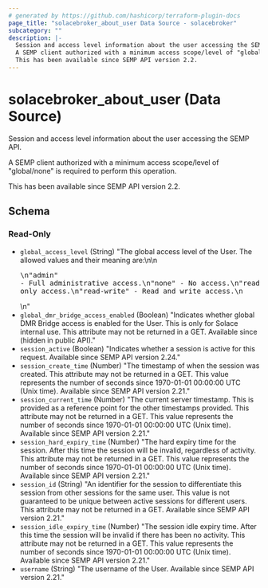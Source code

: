 ```yaml
---
# generated by https://github.com/hashicorp/terraform-plugin-docs
page_title: "solacebroker_about_user Data Source - solacebroker"
subcategory: ""
description: |-
  Session and access level information about the user accessing the SEMP API.
  A SEMP client authorized with a minimum access scope/level of "global/none" is required to perform this operation.
  This has been available since SEMP API version 2.2.
---
```


# solacebroker_about_user (Data Source)

Session and access level information about the user accessing the SEMP API.



A SEMP client authorized with a minimum access scope/level of "global/none" is required to perform this operation.

This has been available since SEMP API version 2.2.



<!-- schema generated by tfplugindocs -->
## Schema

### Read-Only

- `global_access_level` (String) "The global access level of the User. The allowed values and their meaning are:\n\n<pre>\n\"admin\" - Full administrative access.\n\"none\" - No access.\n\"read-only\" - Read only access.\n\"read-write\" - Read and write access.\n</pre>\n"
- `global_dmr_bridge_access_enabled` (Boolean) "Indicates whether global DMR Bridge access is enabled for the User. This is only for Solace internal use. This attribute may not be returned in a GET. Available since (hidden in public API)."
- `session_active` (Boolean) "Indicates whether a session is active for this request. Available since SEMP API version 2.24."
- `session_create_time` (Number) "The timestamp of when the session was created. This attribute may not be returned in a GET. This value represents the number of seconds since 1970-01-01 00:00:00 UTC (Unix time). Available since SEMP API version 2.21."
- `session_current_time` (Number) "The current server timestamp. This is provided as a reference point for the other timestamps provided. This attribute may not be returned in a GET. This value represents the number of seconds since 1970-01-01 00:00:00 UTC (Unix time). Available since SEMP API version 2.21."
- `session_hard_expiry_time` (Number) "The hard expiry time for the session. After this time the session will be invalid, regardless of activity. This attribute may not be returned in a GET. This value represents the number of seconds since 1970-01-01 00:00:00 UTC (Unix time). Available since SEMP API version 2.21."
- `session_id` (String) "An identifier for the session to differentiate this session from other sessions for the same user. This value is not guaranteed to be unique between active sessions for different users. This attribute may not be returned in a GET. Available since SEMP API version 2.21."
- `session_idle_expiry_time` (Number) "The session idle expiry time. After this time the session will be invalid if there has been no activity. This attribute may not be returned in a GET. This value represents the number of seconds since 1970-01-01 00:00:00 UTC (Unix time). Available since SEMP API version 2.21."
- `username` (String) "The username of the User. Available since SEMP API version 2.21."
